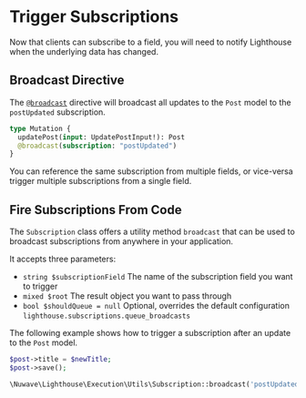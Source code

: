 # Trigger Subscriptions

Now that clients can subscribe to a field, you will need to notify Lighthouse
when the underlying data has changed.

## Broadcast Directive

The [`@broadcast`](../api-reference/directives.md#broadcast)
directive will broadcast all updates to the `Post` model to the `postUpdated` subscription.

```graphql
type Mutation {
  updatePost(input: UpdatePostInput!): Post
  @broadcast(subscription: "postUpdated")
}
```

You can reference the same subscription from multiple fields, or vice-versa
trigger multiple subscriptions from a single field.

## Fire Subscriptions From Code

The `Subscription` class offers a utility method `broadcast`
that can be used to broadcast subscriptions from anywhere in your application.

It accepts three parameters:

- `string $subscriptionField` The name of the subscription field you want to trigger
- `mixed $root` The result object you want to pass through
- `bool $shouldQueue = null` Optional, overrides the default configuration `lighthouse.subscriptions.queue_broadcasts`

The following example shows how to trigger a subscription after an update
to the `Post` model.

```php
$post->title = $newTitle;
$post->save();

\Nuwave\Lighthouse\Execution\Utils\Subscription::broadcast('postUpdated', $post);
```
